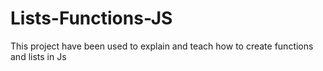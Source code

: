 # Lists-Functions-JS
This project have been used to explain and teach how to create functions and lists in Js
